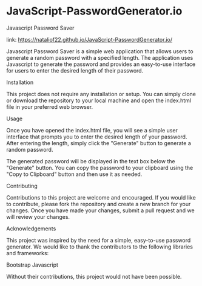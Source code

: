 # JavaScript-PasswordGenerator.io

Javascript Password Saver

link: https://nataliof22.github.io/JavaScript-PasswordGenerator.io/


Javascript Password Saver is a simple web application that allows users to generate a random password with a specified length. The application uses Javascript to generate the password and provides an easy-to-use interface for users to enter the desired length of their password.

Installation

This project does not require any installation or setup. You can simply clone or download the repository to your local machine and open the index.html file in your preferred web browser.

Usage

Once you have opened the index.html file, you will see a simple user interface that prompts you to enter the desired length of your password. After entering the length, simply click the "Generate" button to generate a random password.

The generated password will be displayed in the text box below the "Generate" button. You can copy the password to your clipboard using the "Copy to Clipboard" button and then use it as needed.

Contributing

Contributions to this project are welcome and encouraged. If you would like to contribute, please fork the repository and create a new branch for your changes. Once you have made your changes, submit a pull request and we will review your changes.



Acknowledgements

This project was inspired by the need for a simple, easy-to-use password generator. We would like to thank the contributors to the following libraries and frameworks:

Bootstrap
Javascript

Without their contributions, this project would not have been possible.
